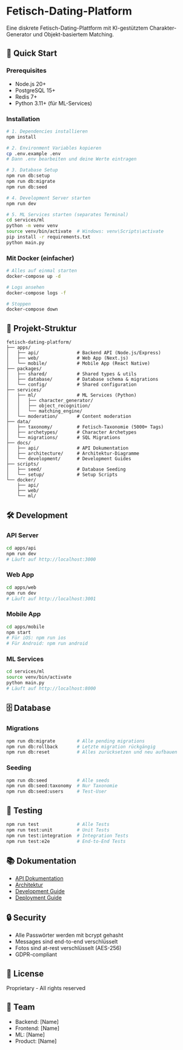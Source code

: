 # Fetisch-Dating-Platform

Eine diskrete Fetisch-Dating-Plattform mit KI-gestütztem Charakter-Generator und Objekt-basiertem Matching.

## 🚀 Quick Start

### Prerequisites
- Node.js 20+
- PostgreSQL 15+
- Redis 7+
- Python 3.11+ (für ML-Services)

### Installation

```bash
# 1. Dependencies installieren
npm install

# 2. Environment Variables kopieren
cp .env.example .env
# Dann .env bearbeiten und deine Werte eintragen

# 3. Database Setup
npm run db:setup
npm run db:migrate
npm run db:seed

# 4. Development Server starten
npm run dev

# 5. ML Services starten (separates Terminal)
cd services/ml
python -m venv venv
source venv/bin/activate  # Windows: venv\Scripts\activate
pip install -r requirements.txt
python main.py
```

### Mit Docker (einfacher)

```bash
# Alles auf einmal starten
docker-compose up -d

# Logs ansehen
docker-compose logs -f

# Stoppen
docker-compose down
```

## 📁 Projekt-Struktur

```
fetisch-dating-platform/
├── apps/
│   ├── api/              # Backend API (Node.js/Express)
│   ├── web/              # Web App (Next.js)
│   └── mobile/           # Mobile App (React Native)
├── packages/
│   ├── shared/           # Shared types & utils
│   ├── database/         # Database schema & migrations
│   └── config/           # Shared configuration
├── services/
│   ├── ml/               # ML Services (Python)
│   │   ├── character_generator/
│   │   ├── object_recognition/
│   │   └── matching_engine/
│   └── moderation/       # Content moderation
├── data/
│   ├── taxonomy/         # Fetisch-Taxonomie (5000+ Tags)
│   ├── archetypes/       # Character Archetypes
│   └── migrations/       # SQL Migrations
├── docs/
│   ├── api/              # API Dokumentation
│   ├── architecture/     # Architektur-Diagramme
│   └── development/      # Development Guides
├── scripts/
│   ├── seed/             # Database Seeding
│   └── setup/            # Setup Scripts
└── docker/
    ├── api/
    ├── web/
    └── ml/
```

## 🛠️ Development

### API Server
```bash
cd apps/api
npm run dev
# Läuft auf http://localhost:3000
```

### Web App
```bash
cd apps/web
npm run dev
# Läuft auf http://localhost:3001
```

### Mobile App
```bash
cd apps/mobile
npm start
# Für iOS: npm run ios
# Für Android: npm run android
```

### ML Services
```bash
cd services/ml
source venv/bin/activate
python main.py
# Läuft auf http://localhost:8000
```

## 🗄️ Database

### Migrations
```bash
npm run db:migrate        # Alle pending migrations
npm run db:rollback       # Letzte migration rückgängig
npm run db:reset          # Alles zurücksetzen und neu aufbauen
```

### Seeding
```bash
npm run db:seed           # Alle seeds
npm run db:seed:taxonomy  # Nur Taxonomie
npm run db:seed:users     # Test-User
```

## 🧪 Testing

```bash
npm run test              # Alle Tests
npm run test:unit         # Unit Tests
npm run test:integration  # Integration Tests
npm run test:e2e          # End-to-End Tests
```

## 📚 Dokumentation

- [API Dokumentation](./docs/api/README.md)
- [Architektur](./docs/architecture/README.md)
- [Development Guide](./docs/development/README.md)
- [Deployment Guide](./docs/deployment/README.md)

## 🔒 Security

- Alle Passwörter werden mit bcrypt gehasht
- Messages sind end-to-end verschlüsselt
- Fotos sind at-rest verschlüsselt (AES-256)
- GDPR-compliant

## 📝 License

Proprietary - All rights reserved

## 👥 Team

- Backend: [Name]
- Frontend: [Name]
- ML: [Name]
- Product: [Name]
